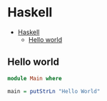 # Haskell

<!--ts-->
* [Haskell](hasekll.md#haskell)
   * [Hello world](hasekll.md#hello-world)

<!-- Added by: runner, at: Sat Jul 31 10:06:29 UTC 2021 -->

<!--te-->

## Hello world
```haskell
module Main where

main = putStrLn "Hello World"
```
